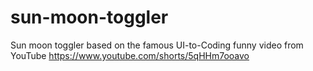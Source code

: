# sun-moon-toggler

Sun moon toggler based on the famous UI-to-Coding funny video from YouTube
https://www.youtube.com/shorts/5qHHm7ooavo
